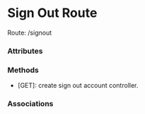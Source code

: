 # Sign Out Route

Route: /signout

### Attributes

### Methods

- [GET]: create sign out account controller.

### Associations
